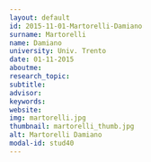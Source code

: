 ```yaml
---
layout: default 
id: 2015-11-01-Martorelli-Damiano
surname: Martorelli
name: Damiano
university: Univ. Trento
date: 01-11-2015
aboutme: 
research_topic: 
subtitle: 
advisor: 
keywords: 
website: 
img: martorelli.jpg
thumbnail: martorelli_thumb.jpg
alt: Martorelli Damiano
modal-id: stud40
---
```

